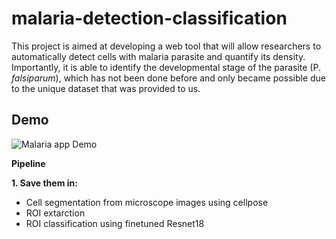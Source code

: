 # malaria-detection-classification  

This project is aimed at developing a web tool that will allow researchers to automatically detect cells with malaria parasite and quantify its density. Importantly, it is able to identify the developmental stage of the parasite (P. _falsiparum_), which has not been done before and only became possible due to the unique dataset that was provided to us. 

## Demo

![Malaria app Demo](demo3.gif)  

**Pipeline**    

**1. Save them in:**  
  - Cell segmentation from microscope images using cellpose  
  - ROI extarction  
  - ROI classification using finetuned Resnet18  
  
